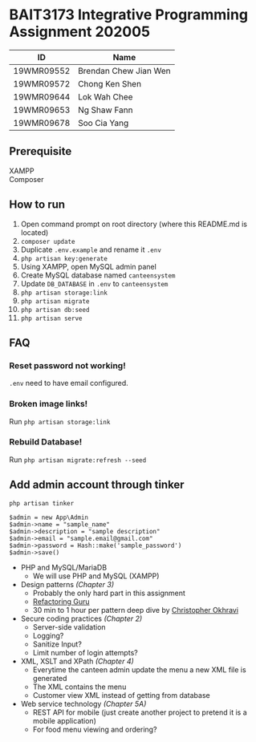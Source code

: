# BAIT3173 Integrative Programming Assignment 202005

| ID         | Name                  |
| ---------- | --------------------- |
| 19WMR09552 | Brendan Chew Jian Wen |
| 19WMR09572 | Chong Ken Shen        |
| 19WMR09644 | Lok Wah Chee          |
| 19WMR09653 | Ng Shaw Fann          |
| 19WMR09678 | Soo Cia Yang          |

## Prerequisite 
XAMPP  
Composer

## How to run
 1. Open command prompt on root directory (where this README.md is located)
 2. `composer update`
 3. Duplicate `.env.example` and rename it `.env`
 4. `php artisan key:generate`
 5. Using XAMPP, open MySQL admin panel
 6. Create MySQL database named `canteensystem`
 7. Update `DB_DATABASE` in `.env` to `canteensystem`
 8. `php artisan storage:link`
 9. `php artisan migrate`
10. `php artisan db:seed`
11. `php artisan serve`

## FAQ

### Reset password not working!

`.env` need to have email configured.

### Broken image links!

Run `php artisan storage:link`

### Rebuild Database!

Run `php artisan migrate:refresh --seed`

## Add admin account through tinker

    php artisan tinker

    $admin = new App\Admin
    $admin->name = "sample_name"
    $admin->description = "sample description"
    $admin->email = "sample.email@gmail.com"
    $admin->password = Hash::make('sample_password')
    $admin->save()



- PHP and MySQL/MariaDB
    - We will use PHP and MySQL (XAMPP)
- Design patterns *(Chapter 3)*
    - Probably the only hard part in this assignment
    - [Refactoring Guru](https://refactoring.guru/design-patterns/catalog)
    - 30 min to 1 hour per pattern deep dive by [Christopher Okhravi](https://www.youtube.com/playlist?list=PLrhzvIcii6GNjpARdnO4ueTUAVR9eMBpc)
- Secure coding practices *(Chapter 2)*
    - Server-side validation
    - Logging?
    - Sanitize Input?
    - Limit number of login attempts?
- XML, XSLT and XPath *(Chapter 4)*
    - Everytime the canteen admin update the menu a new XML file is generated
    - The XML contains the menu
    - Customer view XML instead of getting from database
- Web service technology *(Chapter 5A)*
    - REST API for mobile (just create another project to pretend it is a mobile application)
    - For food menu viewing and ordering?